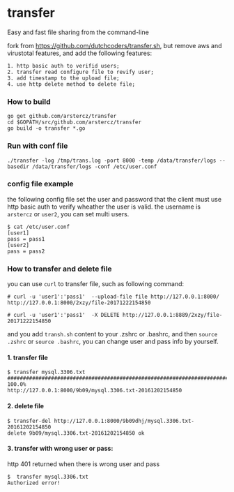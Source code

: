 # transfer
Easy and fast file sharing from the command-line

fork from https://github.com/dutchcoders/transfer.sh, but remove aws and virustotal features, and add the following features:
```
1. http basic auth to verifid users;
2. transfer read configure file to revify user;
3. add timestamp to the upload file;
4. use http delete method to delete file;
```

### How to build
```
go get github.com/arstercz/transfer
cd $GOPATH/src/github.com/arstercz/transfer
go build -o transfer *.go
```

### Run with conf file
```
./transfer -log /tmp/trans.log -port 8000 -temp /data/transfer/logs --basedir /data/transfer/logs -conf /etc/user.conf
```

### config file example
the following config file set the user and password that the client must use http basic auth to verify wheather the user is valid. the username is `arstercz` or `user2`, you can set multi users. 
```
$ cat /etc/user.conf 
[user1]
pass = pass1
[user2]
pass = pass2
```

### How to transfer and delete file

you can use `curl` to transfer file, such as following command:
```
# curl -u 'user1':'pass1'  --upload-file file http://127.0.0.1:8000/
http://127.0.0.1:8000/2xzy/file-20171222154850

# curl -u 'user1':'pass1'  -X DELETE http://127.0.0.1:8889/2xzy/file-20171222154850       
```

and you add `transh.sh` content to your .zshrc or .bashrc, and then `source .zshrc` or `source .bashrc`, you can change user and pass info by yourself.

#### 1. transfer file


```
$ transfer mysql.3306.txt 
######################################################################## 100.0%
http://127.0.0.1:8000/9b09/mysql.3306.txt-20161202154850
```

#### 2. delete file

```
$ transfer-del http://127.0.0.1:8000/9b09dhj/mysql.3306.txt-20161202154850
delete 9b09/mysql.3306.txt-20161202154850 ok
```

#### 3. transfer with wrong user or pass:

http 401 returned when there is wrong user and pass
```
$  transfer mysql.3306.txt 
Authorized error!
```
